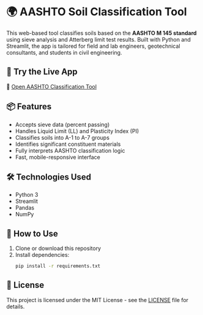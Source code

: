 # 🌍 AASHTO Soil Classification Tool

This web-based tool classifies soils based on the **AASHTO M 145 standard** using sieve analysis and Atterberg limit test results. Built with Python and Streamlit, the app is tailored for field and lab engineers, geotechnical consultants, and students in civil engineering.

## 🚀 Try the Live App

🔗 [Open AASHTO Classification Tool](https://aashtoclassificationtool.streamlit.app)

## 📦 Features

- Accepts sieve data (percent passing)
- Handles Liquid Limit (LL) and Plasticity Index (PI)
- Classifies soils into A-1 to A-7 groups
- Identifies significant constituent materials
- Fully interprets AASHTO classification logic
- Fast, mobile-responsive interface

## 🛠️ Technologies Used

- Python 3
- Streamlit
- Pandas
- NumPy

## 📄 How to Use

1. Clone or download this repository
2. Install dependencies:  
   ```bash
   pip install -r requirements.txt

## 📘 License

This project is licensed under the MIT License - see the [LICENSE](LICENSE) file for details.
